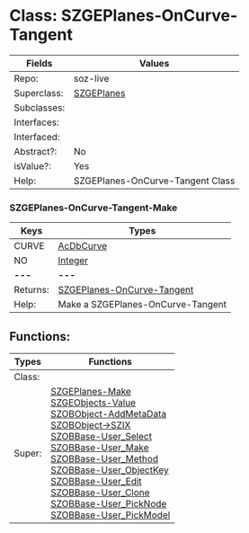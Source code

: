 
# Class:	SZGEPlanes-OnCurve-Tangent

| Fields | Values |
| --------- | --------- |
| Repo: | soz-live |
| Superclass: | [SZGEPlanes](SZGEPlanes.html) |
| Subclasses: |  |
| Interfaces: |  |
| Interfaced: |  |
| Abstract?: | No |
| isValue?: | Yes |
| Help: | SZGEPlanes-OnCurve-Tangent Class |

### SZGEPlanes-OnCurve-Tangent-Make

| Keys | Types |
| --------- | --------- |
| CURVE | [AcDbCurve](AcDbCurve.html) |
| NO | [Integer](Integer.html) |
| **---** | **---** |
| Returns: | [SZGEPlanes-OnCurve-Tangent](SZGEPlanes-OnCurve-Tangent.html) |
| Help: | Make a SZGEPlanes-OnCurve-Tangent |


## Functions:

| Types | Functions |
| --------- | --------- |
| Class: |  |
| Super: | [SZGEPlanes-Make](SZGEPlanes.html) <br> [SZGEObjects-Value](SZGEObjects.html) <br> [SZOBObject-AddMetaData](SZOBObject.html) <br> [SZOBObject->SZIX](SZOBObject.html) <br> [SZOBBase-User_Select](SZOBBase.html) <br> [SZOBBase-User_Make](SZOBBase.html) <br> [SZOBBase-User_Method](SZOBBase.html) <br> [SZOBBase-User_ObjectKey](SZOBBase.html) <br> [SZOBBase-User_Edit](SZOBBase.html) <br> [SZOBBase-User_Clone](SZOBBase.html) <br> [SZOBBase-User_PickNode](SZOBBase.html) <br> [SZOBBase-User_PickModel](SZOBBase.html) |


